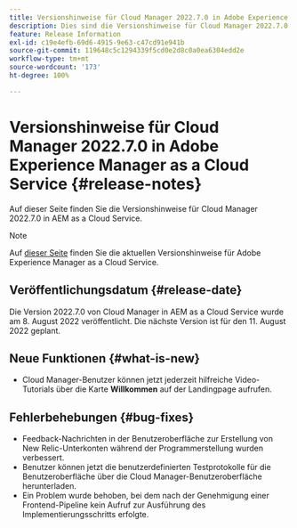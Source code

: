 ```yaml
---
title: Versionshinweise für Cloud Manager 2022.7.0 in Adobe Experience Manager as a Cloud Service
description: Dies sind die Versionshinweise für Cloud Manager 2022.7.0 in AEM as a Cloud Service.
feature: Release Information
exl-id: c19e4efb-69d6-4915-9e63-c47cd91e941b
source-git-commit: 119648c5c1294339f5cd0e2d8c0a0ea6304edd2e
workflow-type: tm+mt
source-wordcount: '173'
ht-degree: 100%

---
```


# Versionshinweise für Cloud Manager 2022.7.0 in Adobe Experience Manager as a Cloud Service {#release-notes}

Auf dieser Seite finden Sie die Versionshinweise für Cloud Manager 2022.7.0 in AEM as a Cloud Service.

>[!NOTE]
>
>Auf [dieser Seite](/help/release-notes/release-notes-cloud/release-notes-current.md) finden Sie die aktuellen Versionshinweise für Adobe Experience Manager as a Cloud Service.

## Veröffentlichungsdatum {#release-date}

Die Version 2022.7.0 von Cloud Manager in AEM as a Cloud Service wurde am 8. August 2022 veröffentlicht. Die nächste Version ist für den 11. August 2022 geplant.

## Neue Funktionen {#what-is-new}

* Cloud Manager-Benutzer können jetzt jederzeit hilfreiche Video-Tutorials über die Karte **Willkommen** auf der Landingpage aufrufen.

## Fehlerbehebungen {#bug-fixes}

* Feedback-Nachrichten in der Benutzeroberfläche zur Erstellung von New Relic-Unterkonten während der Programmerstellung wurden verbessert.
* Benutzer können jetzt die benutzerdefinierten Testprotokolle für die Benutzeroberfläche über die Cloud Manager-Benutzeroberfläche herunterladen.
* Ein Problem wurde behoben, bei dem nach der Genehmigung einer Frontend-Pipeline kein Aufruf zur Ausführung des Implementierungsschritts erfolgte.
